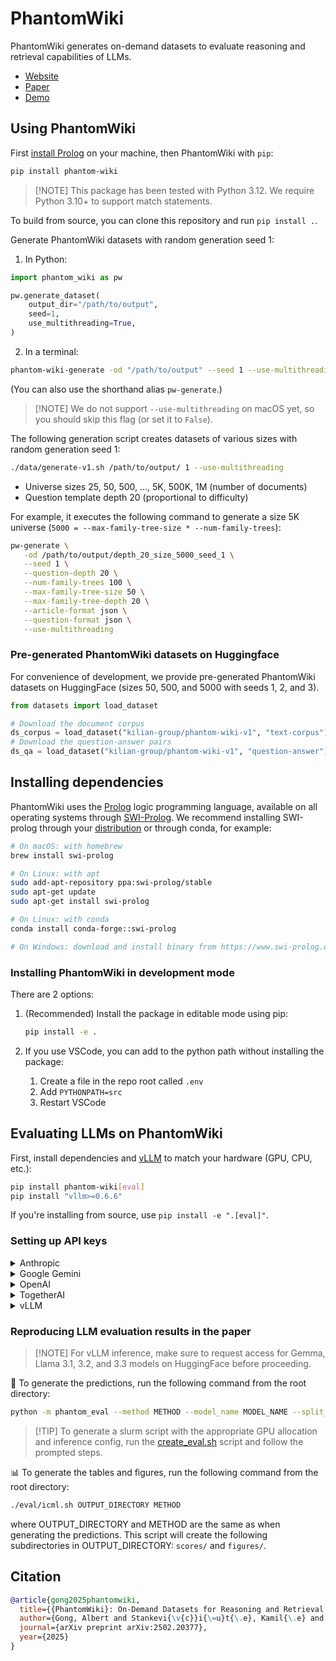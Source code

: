 # PhantomWiki

PhantomWiki generates on-demand datasets to evaluate reasoning and retrieval capabilities of LLMs.

- [Website](/todo)
- [Paper](https://arxiv.org/abs/2502.20377)
- [Demo](/todo)

## Using PhantomWiki

First [install Prolog](#installation) on your machine, then PhantomWiki with `pip`:

```bash
pip install phantom-wiki
```

> \[!NOTE\]
> This package has been tested with Python 3.12. We require Python 3.10+ to support match statements.

To build from source, you can clone this repository and run `pip install .`.

Generate PhantomWiki datasets with random generation seed 1:

1. In Python:

```python
import phantom_wiki as pw

pw.generate_dataset(
    output_dir="/path/to/output",
    seed=1,
    use_multithreading=True,
)
```

2. In a terminal:

```bash
phantom-wiki-generate -od "/path/to/output" --seed 1 --use-multithreading
```

(You can also use the shorthand alias `pw-generate`.)

> \[!NOTE\]
> We do not support `--use-multithreading` on macOS yet, so you should skip this flag (or set it to `False`).

The following generation script creates datasets of various sizes with random generation seed 1:

```bash
./data/generate-v1.sh /path/to/output/ 1 --use-multithreading
```

- Universe sizes 25, 50, 500, ..., 5K, 500K, 1M (number of documents)
- Question template depth 20 (proportional to difficulty)

For example, it executes the following command to generate a size 5K universe (`5000 = --max-family-tree-size * --num-family-trees`):

```bash
pw-generate \
   -od /path/to/output/depth_20_size_5000_seed_1 \
   --seed 1 \
   --question-depth 20 \
   --num-family-trees 100 \
   --max-family-tree-size 50 \
   --max-family-tree-depth 20 \
   --article-format json \
   --question-format json \
   --use-multithreading
```

### Pre-generated PhantomWiki datasets on Huggingface

For convenience of development, we provide pre-generated PhantomWiki datasets on HuggingFace (sizes 50, 500, and 5000 with seeds 1, 2, and 3).

```python
from datasets import load_dataset

# Download the document corpus
ds_corpus = load_dataset("kilian-group/phantom-wiki-v1", "text-corpus")
# Download the question-answer pairs
ds_qa = load_dataset("kilian-group/phantom-wiki-v1", "question-answer")
```

## Installing dependencies

PhantomWiki uses the [Prolog](https://en.wikipedia.org/wiki/Prolog) logic programming language, available on all operating systems through [SWI-Prolog](https://www.swi-prolog.org/).
We recommend installing SWI-prolog through your [distribution](https://www.swi-prolog.org/Download.html) or through conda, for example:

```bash
# On macOS: with homebrew
brew install swi-prolog

# On Linux: with apt
sudo add-apt-repository ppa:swi-prolog/stable
sudo apt-get update
sudo apt-get install swi-prolog

# On Linux: with conda
conda install conda-forge::swi-prolog

# On Windows: download and install binary from https://www.swi-prolog.org/download/stable
```

### Installing PhantomWiki in development mode

There are 2 options:

1. (Recommended) Install the package in editable mode using pip:

   ```bash
   pip install -e .
   ```

2. If you use VSCode, you can add to the python path without installing the package:

   1. Create a file in the repo root called `.env`
   2. Add `PYTHONPATH=src`
   3. Restart VSCode

## Evaluating LLMs on PhantomWiki

First, install dependencies and [vLLM](https://github.com/vllm-project/vllm) to match your hardware (GPU, CPU, etc.):

```bash
pip install phantom-wiki[eval]
pip install "vllm>=0.6.6"
```

If you're installing from source, use `pip install -e ".[eval]"`.

### Setting up API keys

<details>
<summary>Anthropic</summary>

1. Register an account *with your cornell.edu email* and join "Kilian's Group"
2. Create an API key at https://console.anthropic.com/settings/keys under your name
3. Set your Anthropic API key in your conda environment:

```bash
conda env config vars set ANTHROPIC_API_KEY=xxxxx
```

Rate limits: https://docs.anthropic.com/en/api/rate-limits#updated-rate-limits

:rotating_light: The Anthropic API has particularly low rate limits so it takes longer to get predictions.

</details>

<details>
<summary>Google Gemini</summary>

1. Create an API key at https://aistudio.google.com/app/apikey (NOTE: for some reason, Google AI Studio is disabled for cornell.edu accounts, so use your personal account)
2. Set your Gemini API key:

```bash
conda env config vars set GEMINI_API_KEY=xxxxx
```

</details>

<details>
<summary>OpenAI</summary>

1. Register an account *with your cornell.edu email* at https://platform.openai.com/ and join "Kilian's Group"
2. Create an API key at https://platform.openai.com/settings/organization/api-keys under your name
3. Set your OpenAI API key in your conda environment:

```bash
conda env config vars set OPENAI_API_KEY=xxxxx
```

Rate limits: https://platform.openai.com/docs/guides/rate-limits#usage-tiers

</details>

<details>
<summary>TogetherAI</summary>

1. Register for an account at https://api.together.ai
2. Set your TogetherAI API key:

```bash
conda env config vars set TOGETHER_API_KEY=xxxxx
```

</details>

<details>
<summary>vLLM</summary>

Original setup instructions: https://docs.vllm.ai/en/stable/getting_started/installation.html#install-the-latest-code

Additional notes:

- It's recommended to download the model manually:

```bash
huggingface-cli download MODEL_REPO_ID
```

- The models and their configs are downloaded directly from HuggingFace and almost all models on HF are fair game (see also: https://docs.vllm.ai/en/stable/models/supported_models.html#supported-models)
- Total number of attention heads must be divisible by tensor parallel size
- See minimum GPU requirements for [small](eval/zeroshot_S.sh), [medium](eval/zeroshot_M.sh), and [large](eval/zeroshot_L.sh) models at the top of each eval inference script
- Running the same code on the same GPU indeed gives perfectly reproducible outputs, but running the same code on different GPUs (e.g., 3090 vs A6000) doesn't necessarily lead to the same results (see: https://github.com/albertgong1/phantom-wiki/pull/79#issuecomment-2559001925).

</details>

### Reproducing LLM evaluation results in the paper

> \[!NOTE\]
> For vLLM inference, make sure to request access for Gemma, Llama 3.1, 3.2, and 3.3 models on HuggingFace before proceeding.

🧪 To generate the predictions, run the following command from the root directory:

```bash
python -m phantom_eval --method METHOD --model_name MODEL_NAME --split_list SPLIT_LIST -od OUTPUT_DIRECTORY
```

> \[!TIP\]
> To generate a slurm script with the appropriate GPU allocation and inference config, run the [create_eval.sh](./eval/create_eval.sh) script and follow the prompted steps.

📊 To generate the tables and figures, run the following command from the root directory:

```bash
./eval/icml.sh OUTPUT_DIRECTORY METHOD
```

where OUTPUT_DIRECTORY and METHOD are the same as when generating the predictions. This script will create the following subdirectories in OUTPUT_DIRECTORY: `scores/` and `figures/`.

## Citation

```bibtex
@article{gong2025phantomwiki,
  title={{PhantomWiki}: On-Demand Datasets for Reasoning and Retrieval Evaluation},
  author={Gong, Albert and Stankevi{\v{c}}i{\=u}t{\.e}, Kamil{\.e} and Wan, Chao and Kabra, Anmol and Thesmar, Raphael and Lee, Johann and Klenke, Julius and Gomes, Carla P and Weinberger, Kilian Q},
  journal={arXiv preprint arXiv:2502.20377},
  year={2025}
}
```
